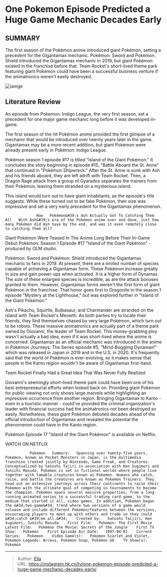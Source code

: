 # One Pokemon Episode Predicted a Huge Game Mechanic Decades Early


## SUMMARY 



  The first season of the Pokémon anime introduced giant Pokémon, setting a precedent for the Gigantamax mechanic.   Pokémon: Sword and Pokémon: Shield introduced the Gigantamax mechanic in 2019, but giant Pokémon existed in the franchise before that.   Team Rocket&#39;s short-lived theme park featuring giant Pokémon could have been a successful business venture if the animatronics weren&#39;t easily destroyed.  

![iamge](https://static1.srcdn.com/wordpress/wp-content/uploads/2021/02/Pokemon-Ash-Gigantamax-Pikachu-Cover.jpg)

## Literature Review
An episode from Pokemon: Indigo League, the very first season, set a precedent for one major game mechanic long before it was developed in-game.




The first season of the hit Pokémon anime provided the first glimpse of a mechanic that would be introduced over twenty years later in the game. Gigantamax may be a more recent addition, but giant Pokémon were already present early in Pokémon: Indigo League.




Pokémon season 1 episode #17 is titled &#34;Island of the Giant Pokémon.&#34; It concludes the story beginning in episode #15, &#34;Battle Aboard the St. Anne&#34; that continued in &#34;Pokémon Shipwreck.&#34; After the St. Anne is sunk with Ash and his friends aboard, they are left adrift with Team Rocket. Then, a Dragon Rage attack from a group of Gyarados separates the trainers from their Pokémon, leaving them stranded on a mysterious island.

          

This island would turn out to have giant inhabitants, as the episode&#39;s title suggests. While these turned out to be fake Pokémon, their size was impressive and set a very early precedent for the Gigantamax phenomenon.

                  How   Pokémon&#39;s Ash Actually Got To Catching Them All   With Ash&#39;s era of the Pokémon anime over and done, just how many Pokémon did Ash have by the end, and was it even remotely close to catching them all?    





 Giant Pokémon Were Teased In The Anime Long Before Their In-Game Debut 
Pokémon: Season 1 Episode #17 &#34;Island of the Giant Pokémon&#34; - produced by OLM studio.
          

Pokémon: Sword and Pokémon: Shield introduced the Gigantamax mechanic to fans in 2019. At present, there are a limited number of species capable of achieving a Gigantamax form. These Pokémon increase greatly in size and gain power-ups when activated. It is a higher form of Dynamax. The size of these enlarged species is incredible, as are the attack bonuses granted to them. However, Gigantamax forms weren&#39;t the first form of giant Pokémon in the franchise. That honor goes first to Dragonite in the season 1 episode &#34;Mystery at the Lighthouse,&#34; but was explored further in &#34;Island of the Giant Pokémon.&#34;

Ash&#39;s Pikachu, Squirtle, Bulbasaur, and Charmander are stranded on the island with Team Rocket&#39;s Meowth. As both parties try to locate their friends, they find themselves chased by very large Pokémon, which turn out to be robots. These massive animatronics are actually part of a theme park owned by Giovanni, the leader of Team Rocket. This money-grabbing ploy wasn&#39;t actually a bad idea, even if it was short-lived where the anime is concerned. Gigantamax as an official mechanic was introduced in the anime in Pokémon Journeys: The Series episode #5, &#34;Mind-Boggling Dynamax!&#34; which was released in Japan in 2019 and in the U.S. in 2020. It&#39;s frequently said that the world of Pokémon is ever-evolving, so it makes sense that people in the Kanto region wouldn&#39;t be aware of Gigantamax first-hand.






 Team Rocket Finally Had a Great Idea That Was Never Fully Realized 
          

Giovanni&#39;s seemingly short-lived theme park could have been one of his best entrepreneurial efforts when looked back on. Providing giant Pokémon for public viewing not only shows large marvels while highlighting an impressive occurrence from another region. Bringing Gigantamax to Kanto - even in a touristic manner - could&#39;ve provided the criminal organization&#39;s leader with financial success had the animatronics not been destroyed so easily. Nonetheless, these giant Pokémon debuted decades ahead of the official introduction of Gigantamax and revealed the potential the phenomenon could have in the Kanto region. 

Pokémon Episode 17 &#34;Island of the Giant Pokémon&#34; is available on Netflix.

WATCH ON NETFLIX

               Pokemon   Summary:   Spanning over twenty-five years, Pokemon, known as Pocket Monsters in Japan, is the multimedia franchise created jointly by Nintendo, Game Freak, and Creatures. Conceptualized by Satoshi Tajiri in association with Ken Sugimori and Junichi Masuda, Pokemon is set in fictional worlds where people live together with tamable creatures known as Pokemon. Humans who catch, raise, and battle the creatures are known as Pokemon Trainers. They head out on extensive journeys across their continents to raise their Pokemon with the ultimate goal of competing in tournaments to become the champion. Pokemon spans several massive properties, from a long-running animated series to a successful trading card game, to the medium that started it all, video games. In addition, Pokemon began the &#34;two-game&#34; trend where two versions of a game would release and include different Pokemon/features between the versions, encouraging players to meet up with others and trade so they could &#34;catch &#39;em all.&#34;    Created by:   Satoshi Taijiri, Ken Sugimori, Junichi Masuda    First Film:   Pokemon: The First Movie    Latest Film:   Pokémon the Movie: Secrets of the Jungle    First TV Show:   Pokemon    First Episode Air Date:   1997-04-01    Current Series:   Pokemon    Video Game(s):   Pokemon Scarlet and Violet, Pokémon Legends: Arceus, Pokemon Snap, Pokémon GO    TV Show(s):   Pokemon      

---

> Author: [Ella](https://instagram.hk.cn/)  
> URL: https://instagram.hk.cn/tv/one-pokemon-episode-predicted-a-huge-game-mechanic-decades-early/  

